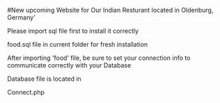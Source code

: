 #New upcoming Website for Our Indian Resturant located in Oldenburg, Germany'

Please import sql file first to install it correctly

food.sql file in current folder for fresh installation

After importing 'food' file, be sure to set your connection info to communicate correctly with your Database

Database file is located in 

Connect.php
